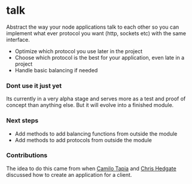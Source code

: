 # talk

Abstract the way your node applications talk to each other so you can implement what ever protocol you want (http, sockets etc) with the same interface.

- Optimize which protocol you use later in the project
- Choose which protocol is the best for your application, even late in a project
- Handle basic balancing if needed

### Dont use it just yet
Its currently in a very alpha stage and serves more as a test and proof of concept than anything else. But it will evolve into a finished module.

### Next steps

- Add methods to add balancing functions from outside the module
- Add methods to add protocols from outside the module


### Contributions

The idea to do this came from when [Camilo Tapia](https://github.com/camme) and [Chris Hedgate](https://github.com/chrishedgate) discussed how to create an application for a client.
